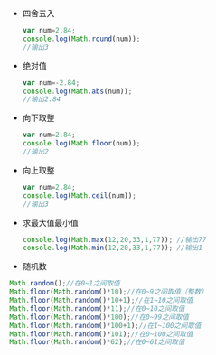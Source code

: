 * 四舍五入

  ```js
  var num=2.84;
  console.log(Math.round(num));
  //输出3
  ```

* 绝对值

  ```js
  var num=-2.84;
  console.log(Math.abs(num));
  //输出2.84
  ```

* 向下取整

  ```js
  var num=2.84;
  console.log(Math.floor(num));
  //输出2
  ```

* 向上取整

  ```js
  var num=2.84;
  console.log(Math.ceil(num));
  //输出3
  ```

* 求最大值最小值

  ```js
  console.log(Math.max(12,20,33,1,77)); //输出77
  console.log(Math.min(12,20,33,1,77)); //输出1
  ```

* 随机数

```js
Math.random();//在0~1之间取值
Math.floor(Math.random()*10);//在0~9之间取值（整数）
Math.floor(Math.random()*10+1);//在1~10之间取值
Math.floor(Math.random()*11);//在0~10之间取值
Math.floor(Math.random()*100);//在0~99之间取值
Math.floor(Math.random()*100+1);//在1~100之间取值
Math.floor(Math.random()*101);//在0~100之间取值
Math.floor(Math.random()*62);//在0~61之间取值
```

